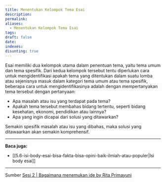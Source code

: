 ```yaml
---
title: Menentukan Kelompok Tema Esai
description: 
permalink: 
aliases:
  - Menentukan Kelompok Tema Esai
tags: 
draft: false
date: 
indexes: 
disunting: true
---
```

Esai memiliki dua kelompok utama dalam penentuan tema, yaitu tema umum dan tema spesifik. Dari kedua kelompok tersebut tentu diperlukan cara untuk mengidentifikasi apakah tema yang ditentukan dalam suatu lomba atau sejenisnya masuk dalam kategori tema umum atau tema spesifik, beberapa cara untuk mengidentifikasinya adalah dengan mempertanyakan tema tersebut dengan pertanyaan:
- Apa masalah atau isu yang terdapat pada tema?
- Apakah tema tersebut membahas bidang tertentu, seperti bidang kesehatan, ekonomi, pendidikan atau lainnya?
- Apa yang ingin dicapai dari solusi yang ditawarkan?

Semakin spesifik masalah atau isu yang dibahas, maka solusi yang ditawaarkan akan semakin komprehensif.



---
**Baca juga:**
- [[5.6-isi-body-esai-bisa-fakta-bisa-opini-baik-ilmiah-atau-populer|Isi body esai]]



---
Sumber [Sesi 2 | Bagaimana menemukan ide by Rita Primayuni](https://youtu.be/V0Nu2lM5ckU)
